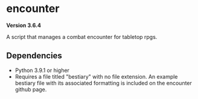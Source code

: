 # encounter
**Version 3.6.4**

A script that manages a combat encounter for tabletop rpgs.





## Dependencies

* Python 3.9.1 or higher
* Requires a file titled "bestiary" with no file extension. An example bestiary file with its associated formatting is included on the encounter github page.